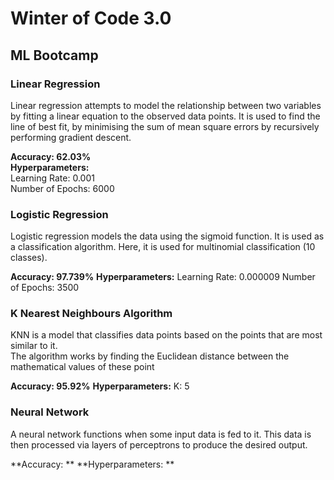 
# Winter of Code 3.0

## ML Bootcamp

### Linear Regression

Linear regression attempts to model the relationship between two variables by fitting a linear equation to the observed data points.
It is used to find the line of best fit, by minimising the sum of mean square errors by recursively performing gradient descent.

**Accuracy: 62.03%**<br/>
**Hyperparameters:**<br/>
Learning Rate: 0.001<br/>
Number of Epochs: 6000


### Logistic Regression

Logistic regression models the data using the sigmoid function. It is used as a classification algorithm. 
Here, it is used for multinomial classification (10 classes).

**Accuracy: 97.739%**
**Hyperparameters:**
Learning Rate: 0.000009
Number of Epochs: 3500


### K Nearest Neighbours Algorithm

KNN is a model that classifies data points based on the points that are most similar to it.  
The algorithm works by finding the Euclidean distance between the mathematical values of these point

**Accuracy: 95.92%**
**Hyperparameters:**
K: 5


### Neural Network
 
A neural network functions when some input data is fed to it. 
This data is then processed via layers of perceptrons to produce the desired output.

**Accuracy: **
**Hyperparameters: **

